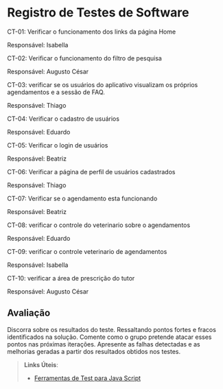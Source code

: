 # Registro de Testes de Software

CT-01: Verificar o funcionamento dos links da página Home

Responsável: Isabella


CT-02: Verificar o funcionamento do filtro de pesquisa

Responsável: Augusto César

CT-03: verificar se os usuários do aplicativo visualizam os próprios agendamentos e a sessão de FAQ.

Responsável: Thiago

CT-04: Verificar o cadastro de usuários

Responsável: Eduardo

CT-05: Verificar o login de usuários

Responsável: Beatriz

CT-06: Verificar a página de perfil de usuários cadastrados

Responsável: Thiago

CT-07: Verificar se o agendamento esta funcionando

Responsável: Beatriz

CT-08: verificar o controle do veterinario sobre o agendamentos

Responsável: Eduardo

CT-09: verificar o controle veterinario de agendamentos

Responsável: Isabella

CT-10: verificar a área de prescrição do tutor

Responsável: Augusto César

## Avaliação

Discorra sobre os resultados do teste. Ressaltando pontos fortes e fracos identificados na solução. Comente como o grupo pretende atacar esses pontos nas próximas iterações. Apresente as falhas detectadas e as melhorias geradas a partir dos resultados obtidos nos testes.

> **Links Úteis**:
> - [Ferramentas de Test para Java Script](https://geekflare.com/javascript-unit-testing/)
